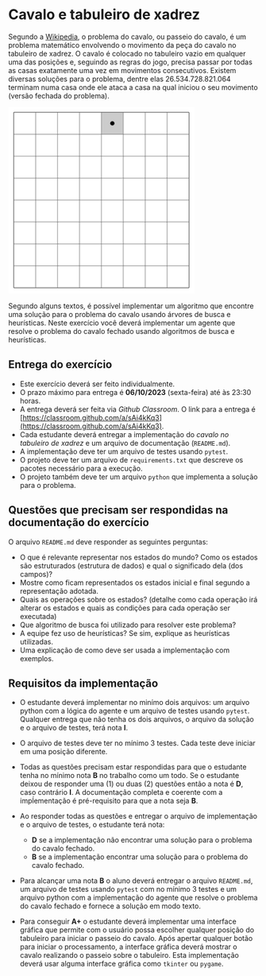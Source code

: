 # Cavalo e tabuleiro de xadrez

Segundo a [Wikipedia](https://pt.wikipedia.org/wiki/Problema_do_cavalo), o problema do cavalo, ou passeio do cavalo, é um problema matemático envolvendo o movimento da peça do cavalo no tabuleiro de xadrez. O cavalo é colocado no tabuleiro vazio em qualquer uma das posições e, seguindo as regras do jogo, precisa passar por todas as casas exatamente uma vez em movimentos consecutivos. Existem diversas soluções para o problema, dentre elas 26.534.728.821.064 terminam numa casa onde ele ataca a casa na qual iniciou o seu movimento (versão fechada do problema).

![Cavalo](./img/cavalo.gif)

Segundo alguns textos, é possível implementar um algoritmo que encontre uma solução para o problema do cavalo usando árvores de busca e heurísticas. Neste exercício você deverá implementar um agente que resolve o problema do cavalo fechado usando algoritmos de busca e heurísticas.

## Entrega do exercício

* Este exercício deverá ser feito individualmente.
* O prazo máximo para entrega é **06/10/2023** (sexta-feira) até às 23:30 horas.
* A entrega deverá ser feita via *Github Classroom*. O link para a entrega é [https://classroom.github.com/a/sAi4kKq3](https://classroom.github.com/a/sAi4kKq3).
* Cada estudante deverá entregar a implementação do *cavalo no tabuleiro de xadrez* e um arquivo de documentação (`README.md`).
* A implementação deve ter um arquivo de testes usando `pytest`.
* O projeto deve ter um arquivo de `requirements.txt` que descreve os pacotes necessário para a execução. 
* O projeto também deve ter um arquivo `python` que implementa a solução para o problema. 

## Questões que precisam ser respondidas na documentação do exercício

O arquivo `README.md` deve responder as seguintes perguntas: 

* O que é relevante representar nos estados do mundo? Como os
    estados são estruturados (estrutura de dados) e qual o significado
    dela (dos campos)?
* Mostre como ficam representados os estados inicial e final
    segundo a representação adotada.
* Quais as operações sobre os estados?
    (detalhe como cada operação irá alterar os estados e quais as
    condições para cada operação ser executada)
* Que algoritmo de busca foi utilizado para resolver este problema?
* A equipe fez uso de heurísticas? Se sim, explique as heurísticas utilizadas.
* Uma explicação de como deve ser usada a implementação com exemplos. 
 

## Requisitos da implementação

* O estudante deverá implementar no minímo dois arquivos: um arquivo python com a lógica do agente e um arquivo de testes usando `pytest`. Qualquer entrega que não tenha os dois arquivos, o arquivo da solução e o arquivo de testes, terá nota **I**. 

* O arquivo de testes deve ter no mínimo 3 testes. Cada teste deve iniciar em uma posição diferente. 

* Todas as questões precisam estar respondidas para que o estudante tenha no mínimo nota **B** no trabalho como um todo. Se o estudante deixou de responder uma (1) ou duas (2) questões então a nota é **D**, caso contrário **I**. A documentação completa e coerente com a impĺementação é pré-requisito para que a nota seja **B**.

* Ao responder todas as questões e entregar o arquivo de implementação e o arquivo de testes, o estudante terá nota:
    * **D** se a implementação não encontrar uma solução para o problema do cavalo fechado.
    * **B** se a implementação encontrar uma solução para o problema do cavalo fechado.

* Para alcançar uma nota **B** o aluno deverá entregar o arquivo `README.md`, um arquivo de testes usando `pytest` com no mínimo 3 testes e um arquivo python com a implementação do agente que resolve o problema do cavalo fechado e fornece a solução em modo texto.

* Para conseguir **A+** o estudante deverá implementar uma interface gráfica que permite com o usuário possa escolher qualquer posição do tabuleiro para iniciar o passeio do cavalo. Após apertar qualquer botão para iniciar o processamento, a interface gráfica deverá mostrar o cavalo realizando o passeio sobre o tabuleiro. Esta implementação deverá usar alguma interface gráfica como `tkinter` ou `pygame`. 
